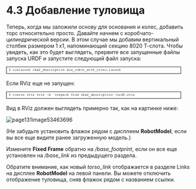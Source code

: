 # 4.3 Добавление туловища

Теперь, когда мы заложили основу для основания и колес, добавить торс относительно просто. Давайте начнем с коробчато-цилиндрической версии. В этом случае мы добавим вертикальный столбик размером 1 x1, напоминающий секцию 8020 Т-слота. Чтобы увидеть, как это будет выглядеть, прервите все запущенные файлы запуска URDF и запустите следующий файл запуска:

![](../.gitbook/assets/image%20%2832%29.jpeg)

Если RViz еще не запущен:

![](../.gitbook/assets/image%20%2895%29.jpeg)

Вид в RViz должен выглядеть примерно так, как на картинке ниже:

![page131image53463696](blob:https://app.gitbook.com/be3f815e-5651-4f6d-944a-85729233f49c)

\(Не забудьте установить флажок рядом с дисплеем **RobotModel**, если вы все еще видите ранее загруженную модель.\)

Измените **Fixed Frame** обратно на _/base\_footprint_, если он все еще установлен на _/base\_link_ из предыдущего раздела.

Обратите внимание, как новый _torso\_link_ отображается в разделе Links на дисплее **RobotModel** на левой панели. Вы можете отключить отображение туловища, сняв флажок рядом с названием ссылки.



